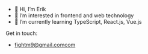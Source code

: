 - 👋 Hi, I’m Erik
- 👀 I’m interested in frontend and web technology
- 🌱 I’m currently learning TypeScript, React.js, Vue.js

Get in touch:
- fightm9@gmail.comcom
